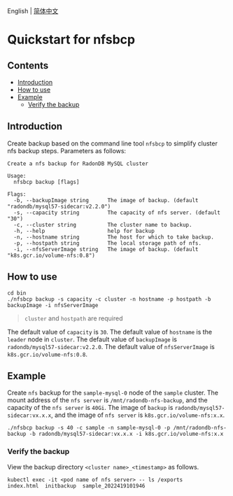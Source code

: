 English | [简体中文](../en-cn/how_to_use_nfsbcp.md)
# Quickstart for nfsbcp

## Contents
* [Introduction](#Introduction)
* [How to use](#how-to-use)
* [Example](#Example)
     * [Verify the backup](#verify-the-backup)

## Introduction
Create backup based on the command line tool `nfsbcp` to simplify cluster nfs backup steps.
Parameters as follows:

```shell
Create a nfs backup for RadonDB MySQL cluster

Usage:
  nfsbcp backup [flags]

Flags:
  -b, --backupImage string      The image of backup. (default "radondb/mysql57-sidecar:v2.2.0")
  -s, --capacity string         The capacity of nfs server. (default "30")
  -c, --cluster string          The cluster name to backup.
  -h, --help                    help for backup
  -n, --hostname string         The host for which to take backup.
  -p, --hostpath string         The local storage path of nfs.
  -i, --nfsServerImage string   The image of backup. (default "k8s.gcr.io/volume-nfs:0.8")
```
## How to use
```shell
cd bin
./nfsbcp backup -s capacity -c cluster -n hostname -p hostpath -b backupImage -i nfsServerImage
```
> `cluster` and `hostpath` are required

The default value of `capacity` is `30`.
The default value of `hostname` is the `leader` node in `cluster`.
The default value of `backupImage` is `radondb/mysql57-sidecar:v2.2.0`.
The default value of `nfsServerImage` is `k8s.gcr.io/volume-nfs:0.8`.
## Example
Create `nfs` backup for the `sample-mysql-0` node of the `sample` cluster. 
The mount address of the `nfs server` is `/mnt/radondb-nfs-backup`, and the capacity of the `nfs server` is `40Gi`. The image of `backup` is `radondb/mysql57-sidecar:vx.x.x`, and the image of `nfs server` is `k8s.gcr.io/volume-nfs:x.x`.
```shell
./nfsbcp backup -s 40 -c sample -n sample-mysql-0 -p /mnt/radondb-nfs-backup -b radondb/mysql57-sidecar:vx.x.x -i k8s.gcr.io/volume-nfs:x.x
```
### Verify the backup
View the backup directory `<cluster name>_<timestamp>` as follows.
```
kubectl exec -it <pod name of nfs server> -- ls /exports
index.html  initbackup  sample_2022419101946
```